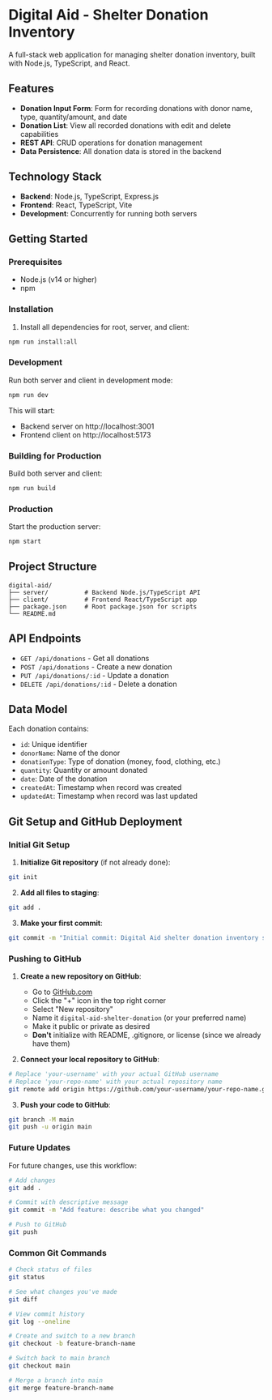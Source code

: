 # Digital Aid - Shelter Donation Inventory

A full-stack web application for managing shelter donation inventory, built with Node.js, TypeScript, and React.

## Features

- **Donation Input Form**: Form for recording donations with donor name, type, quantity/amount, and date
- **Donation List**: View all recorded donations with edit and delete capabilities
- **REST API**: CRUD operations for donation management
- **Data Persistence**: All donation data is stored in the backend

## Technology Stack

- **Backend**: Node.js, TypeScript, Express.js
- **Frontend**: React, TypeScript, Vite
- **Development**: Concurrently for running both servers

## Getting Started

### Prerequisites
- Node.js (v14 or higher)
- npm

### Installation

1. Install all dependencies for root, server, and client:
```bash
npm run install:all
```

### Development

Run both server and client in development mode:
```bash
npm run dev
```

This will start:
- Backend server on http://localhost:3001
- Frontend client on http://localhost:5173

### Building for Production

Build both server and client:
```bash
npm run build
```

### Production

Start the production server:
```bash
npm start
```

## Project Structure

```
digital-aid/
├── server/          # Backend Node.js/TypeScript API
├── client/          # Frontend React/TypeScript app
├── package.json     # Root package.json for scripts
└── README.md
```

## API Endpoints

- `GET /api/donations` - Get all donations
- `POST /api/donations` - Create a new donation
- `PUT /api/donations/:id` - Update a donation
- `DELETE /api/donations/:id` - Delete a donation

## Data Model

Each donation contains:
- `id`: Unique identifier
- `donorName`: Name of the donor
- `donationType`: Type of donation (money, food, clothing, etc.)
- `quantity`: Quantity or amount donated
- `date`: Date of the donation
- `createdAt`: Timestamp when record was created
- `updatedAt`: Timestamp when record was last updated

## Git Setup and GitHub Deployment

### Initial Git Setup

1. **Initialize Git repository** (if not already done):
```bash
git init
```

2. **Add all files to staging**:
```bash
git add .
```

3. **Make your first commit**:
```bash
git commit -m "Initial commit: Digital Aid shelter donation inventory system"
```

### Pushing to GitHub

1. **Create a new repository on GitHub**:
   - Go to [GitHub.com](https://github.com)
   - Click the "+" icon in the top right corner
   - Select "New repository"
   - Name it `digital-aid-shelter-donation` (or your preferred name)
   - Make it public or private as desired
   - **Don't** initialize with README, .gitignore, or license (since we already have them)

2. **Connect your local repository to GitHub**:
```bash
# Replace 'your-username' with your actual GitHub username
# Replace 'your-repo-name' with your actual repository name
git remote add origin https://github.com/your-username/your-repo-name.git
```

3. **Push your code to GitHub**:
```bash
git branch -M main
git push -u origin main
```

### Future Updates

For future changes, use this workflow:

```bash
# Add changes
git add .

# Commit with descriptive message
git commit -m "Add feature: describe what you changed"

# Push to GitHub
git push
```

### Common Git Commands

```bash
# Check status of files
git status

# See what changes you've made
git diff

# View commit history
git log --oneline

# Create and switch to a new branch
git checkout -b feature-branch-name

# Switch back to main branch
git checkout main

# Merge a branch into main
git merge feature-branch-name
```